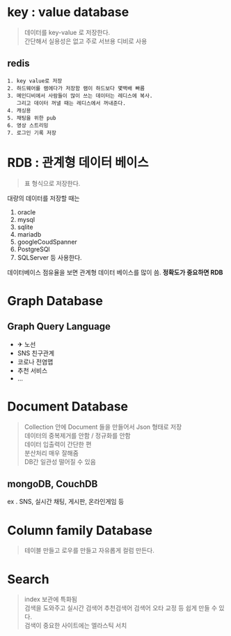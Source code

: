 # key : value database
>  데이터를 key-value 로 저장한다. <br>
>  간단해서 실용성은 없고 주로 서브용 디비로 사용

## redis
    1. key value로 저장
    2. 하드웨어를 램에다가 저장함 램이 하드보다 몇백배 빠름
    3. 메인디비에서 사람들이 많이 쓰는 데이터는 레디스에 복사.
       그리고 데이터 꺼낼 때는 레디스에서 꺼내준다.
    4. 캐싱용
    5. 채팅을 위한 pub
    6. 영상 스트리밍
    7. 로그인 기록 저장

# RDB : 관계형 데이터 베이스
> 표 형식으로 저장한다.

대량의 데이터를 저장할 때는
1. oracle
2. mysql
3. sqlite
4. mariadb
5. googleCoudSpanner
6. PostgreSQl
7. SQLServer 등 사용한다.

 데이터베이스 점유율을 보면 관계형 데이터 베이스를 많이 씀.
 **정확도가 중요하면 RDB**

# Graph Database
## Graph Query Language
- ✈︎ 노선
- SNS 친구관계
- 코로나 전염맵
- 추천 서비스
- …

# Document Database
> Collection 안에 Document 들을 만들어서 Json 형태로 저장<br>
> 데이터의 중복제거를 안함 / 정규화를 안함<br>
> 데이터 입출력이 간단한 편<br>
> 분산처리 매우 잘해줌<br>
> DB간 일관성 떨어질 수 있음

## mongoDB, CouchDB
ex . SNS, 실시간 채팅, 게시판, 온라인게임 등

# Column family Database
> 테이블 만들고 로우를 만들고 자유롭게 컬럼 만든다.

# Search
> index 보관에 특화됨<br>
> 검색을 도와주고 실시간 검색어 추천검색어 검색어 오타 교정 등 쉽게 만들 수 있다.<br>
> 검색이 중요한 사이트에는 엘라스틱 서치